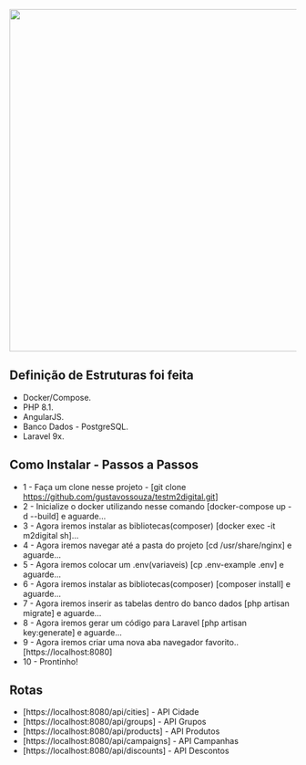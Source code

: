 <p align="center"><a href="https://m2center.com.br/" target="_blank"><img src="https://media-exp1.licdn.com/dms/image/C4D0BAQHWSzDi11zMow/company-logo_200_200/0/1630935747067?e=2147483647&v=beta&t=RijnyeQdeKKDXnNGFvVY6sFTMQ-1dVhMSwz_wLq5pjE" width="600"></a></p>

## Definição de Estruturas foi feita

- Docker/Compose.
- PHP 8.1.
- AngularJS.
- Banco Dados - PostgreSQL.
- Laravel 9x.

## Como Instalar - Passos a Passos

- 1 - Faça um clone nesse projeto - [git clone https://github.com/gustavossouza/testm2digital.git]
- 2 - Inicialize o docker utilizando nesse comando [docker-compose up -d --build] e aguarde...
- 3 - Agora iremos instalar as bibliotecas(composer) [docker exec -it m2digital sh]...
- 4 - Agora iremos navegar até a pasta do projeto [cd /usr/share/nginx] e aguarde...
- 5 - Agora iremos colocar um .env(variaveis) [cp .env-example .env] e aguarde...
- 6 - Agora iremos instalar as bibliotecas(composer) [composer install] e aguarde...
- 7 - Agora iremos inserir as tabelas dentro do banco dados [php artisan migrate] e aguarde...
- 8 - Agora iremos gerar um código para Laravel [php artisan key:generate] e aguarde...
- 9 - Agora iremos criar uma nova aba navegador favorito.. [https://localhost:8080]
- 10 - Prontinho!

## Rotas

- [https://localhost:8080/api/cities] - API Cidade
- [https://localhost:8080/api/groups] - API Grupos
- [https://localhost:8080/api/products] - API Produtos
- [https://localhost:8080/api/campaigns] - API Campanhas
- [https://localhost:8080/api/discounts] - API Descontos
